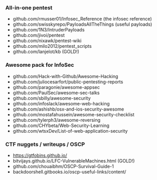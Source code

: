 ### All-in-one pentest

- github.com/rmusser01/Infosec_Reference (the infosec reference)
- github.com/swisskyrepo/PayloadsAllTheThings (useful payloads)
- github.com/1N3/IntruderPayloads
- github.com/jivoi/pentest
- github.com/nixawk/pentest-wiki
- github.com/milo2012/pentest_scripts
- github.com/lanjelot/kb (GOLD!)


### Awesome pack for InfoSec

- github.com/Hack-with-Github/Awesome-Hacking
- github.com/juliocesarfort/public-pentesting-reports
- github.com/paragonie/awesome-appsec
- github.com/PaulSec/awesome-sec-talks
- github.com/sbilly/awesome-security
- github.com/infoslack/awesome-web-hacking
- github.com/ashishb/osx-and-ios-security-awesome
- github.com/mostafahussein/awesome-security-checklist
- github.com/tylerph3/awesome-reversing
- github.com/CHYbeta/Web-Security-Learning
- github.com/wtsxDev/List-of-web-application-security


### CTF nuggets / writeups / OSCP

- https://gtfobins.github.io/
- bitvijays.github.io/LFC-VulnerableMachines.html (GOLD!)
- github.com/chouaibhm/OSCP-Survival-Guide-1
- backdoorshell.gitbooks.io/oscp-useful-links/content/
